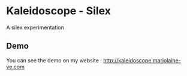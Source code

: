 Kaleidoscope - Silex
==================
A silex experimentation

## Demo
You can see the demo on my website : http://kaleidoscope.marjolaine-ve.com
